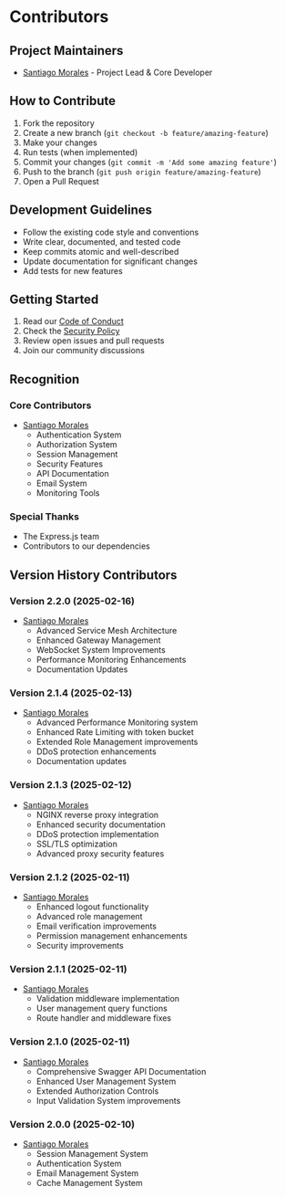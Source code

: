 # Contributors

## Project Maintainers

- [Santiago Morales](https://github.com/santiadjmc) - Project Lead & Core Developer

## How to Contribute

1. Fork the repository
2. Create a new branch (`git checkout -b feature/amazing-feature`)
3. Make your changes
4. Run tests (when implemented)
5. Commit your changes (`git commit -m 'Add some amazing feature'`)
6. Push to the branch (`git push origin feature/amazing-feature`)
7. Open a Pull Request

## Development Guidelines

- Follow the existing code style and conventions
- Write clear, documented, and tested code
- Keep commits atomic and well-described
- Update documentation for significant changes
- Add tests for new features

## Getting Started

1. Read our [Code of Conduct](./CONTRIBUTORS_CODE_OF_CONDUCT.md)
2. Check the [Security Policy](./SECURITY.md)
3. Review open issues and pull requests
4. Join our community discussions

## Recognition

### Core Contributors

- [Santiago Morales](https://github.com/santiadjmc)
  - Authentication System
  - Authorization System
  - Session Management
  - Security Features
  - API Documentation
  - Email System
  - Monitoring Tools

### Special Thanks

- The Express.js team
- Contributors to our dependencies

## Version History Contributors

### Version 2.2.0 (2025-02-16)
- [Santiago Morales](https://github.com/santiadjmc)
  - Advanced Service Mesh Architecture
  - Enhanced Gateway Management
  - WebSocket System Improvements
  - Performance Monitoring Enhancements
  - Documentation Updates

### Version 2.1.4 (2025-02-13)
- [Santiago Morales](https://github.com/santiadjmc)
  - Advanced Performance Monitoring system
  - Enhanced Rate Limiting with token bucket
  - Extended Role Management improvements
  - DDoS protection enhancements
  - Documentation updates

### Version 2.1.3 (2025-02-12)
- [Santiago Morales](https://github.com/santiadjmc)
  - NGINX reverse proxy integration
  - Enhanced security documentation
  - DDoS protection implementation
  - SSL/TLS optimization
  - Advanced proxy security features

### Version 2.1.2 (2025-02-11)
- [Santiago Morales](https://github.com/santiadjmc)
  - Enhanced logout functionality
  - Advanced role management
  - Email verification improvements
  - Permission management enhancements
  - Security improvements

### Version 2.1.1 (2025-02-11)
- [Santiago Morales](https://github.com/santiadjmc)
  - Validation middleware implementation
  - User management query functions
  - Route handler and middleware fixes

### Version 2.1.0 (2025-02-11)
- [Santiago Morales](https://github.com/santiadjmc)
  - Comprehensive Swagger API Documentation
  - Enhanced User Management System
  - Extended Authorization Controls
  - Input Validation System improvements

### Version 2.0.0 (2025-02-10)
- [Santiago Morales](https://github.com/santiadjmc)
  - Session Management System
  - Authentication System
  - Email Management System
  - Cache Management System